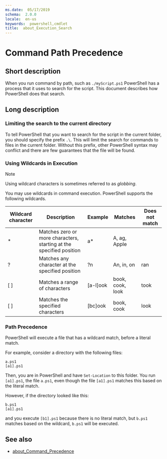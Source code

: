```yaml
---
ms.date:  05/17/2019
schema:  2.0.0
locale:  en-us
keywords:  powershell,cmdlet
title:  about_Execution_Search
---
```


# Command Path Precedence

## Short description

When you run command by path,
such as `./myScript.ps1` PowerShell has a process that it uses to search for the script.
This document describes how PowerShell does that search.

## Long description

### Limiting the search to the current directory

To tell PowerShell that you want to search for the script in the current folder,
you should specify the prefix `.\`.
This will limit the search for commands to files in the current folder.
Without this prefix,
other PowerShell syntax may conflict and there are few guarantees that the file will be found.

### Using Wildcards in Execution

> [!NOTE]
> Using wildcard characters is sometimes referred to as *globbing*.

You may use wildcards in command execution.
PowerShell supports the following wildcards.

| Wildcard character | Description                                                         | Example  | Matches          | Does not match |
|--------------------|---------------------------------------------------------------------|----------|------------------|----------------|
| *                  | Matches zero or more characters, starting at the specified position | a*       | A, ag, Apple     |                |
| ?                  | Matches any character at the specified position                      | ?n       | An, in, on       | ran            |
| [ ]                | Matches a range of characters                                       | [a-l]ook | book, cook, look | took           |
| [ ]                | Matches the specified characters                                    | [bc]ook  | book, cook       | look           |

### Path Precedence

PowerShell will execute a file that has a wildcard match, before a literal match.

For example, consider a directory with the following files:

```
a.ps1
[a1].ps1
```

Then, you are in PowerShell and have `Set-Location` to this folder.
You run `[a1].ps1`, the file `a.ps1`,
even though the file `[a1].ps1` matches this based on the literal match.

However, if the directory looked like this:

```
b.ps1
[a1].ps1
```

and you execute `[b1].ps1` because there is no literal match,
but `b.ps1` matches based on the wildcard, `b.ps1` will be executed.

## See also

- [about_Command_Precedence](about_Command_Precedence.md)
